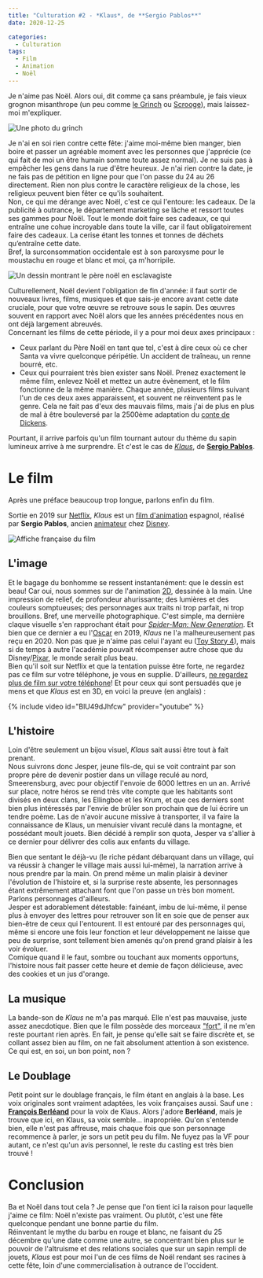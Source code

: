 ```yaml
---
title: "Culturation #2 - *Klaus*, de **Sergio Pablos**"
date: 2020-12-25

categories:
  - Culturation
tags:
  - Film
  - Animation
  - Noël
---
```


Je n'aime pas Noël. Alors oui, dit comme ça sans préambule, je fais vieux grognon misanthrope (un peu comme [le Grinch](https://fr.wikipedia.org/wiki/Le_Grincheux_qui_voulait_g%C3%A2cher_No%C3%ABl) ou [Scrooge](https://fr.wikipedia.org/wiki/Un_chant_de_No%C3%ABl)), mais laissez-moi m'expliquer.

![Une photo du grinch](https://www.scoutmag.ph/wp-content/uploads/2019/07/tenor-1.gif)

Je n'ai en soi rien contre cette fête: j'aime moi-même bien manger, bien boire et passer un agréable moment avec les personnes que j'apprécie (ce qui fait de moi un être humain somme toute assez normal). Je ne suis pas à empêcher les gens dans la rue d'être heureux. Je n'ai rien contre la date, je ne fais pas de pétition en ligne pour que l'on passe du 24 au 26 directement. Rien non plus contre le caractère religieux de la chose, les religieux peuvent bien fêter ce qu'ils souhaitent.  
Non, ce qui me dérange avec Noël, c'est ce qui l'entoure: les cadeaux. De la publicité à outrance, le département marketing se lâche et ressort toutes ses gammes pour Noël. Tout le monde doit faire ses cadeaux, ce qui entraîne une cohue incroyable dans toute la ville, car il faut obligatoirement faire des cadeaux. La cerise étant les tonnes et tonnes de déchets qu’entraîne cette date.  
Bref, la surconsommation occidentale est à son paroxysme pour le moustachu en rouge et blanc et moi, ça m'horripile.

![Un dessin montrant le père noël en esclavagiste](https://paris-luttes.info/IMG/arton11248.jpg)

Culturellement, Noël devient l'obligation de fin d'année: il faut sortir de nouveaux livres, films, musiques et que sais-je encore avant cette date cruciale, pour que votre œuvre se retrouve sous le sapin. Des œuvres souvent en rapport avec Noël alors que les années précédentes nous en ont déjà largement abreuvés.  
Concernant les films de cette période, il y a pour moi deux axes principaux :
 * Ceux parlant du Père Noël en tant que tel, c'est à dire ceux où ce cher Santa va vivre quelconque péripétie. Un accident de traîneau, un renne bourré, etc.
 * Ceux qui pourraient très bien exister sans Noël. Prenez exactement le même film, enlevez Noël et mettez un autre évènement, et le film fonctionne de la même manière.
Chaque année, plusieurs films suivant l'un de ces deux axes apparaissent, et souvent ne réinventent pas le genre. Cela ne fait pas d'eux des mauvais films, mais j'ai de plus en plus de mal à être bouleversé par la 2500ème adaptation du [conte de Dickens](https://fr.wikipedia.org/wiki/Un_chant_de_No%C3%ABl).

Pourtant, il arrive parfois qu'un film tournant autour du thème du sapin lumineux arrive à me surprendre. Et c'est le cas de [*Klaus*](https://fr.wikipedia.org/wiki/Klaus_(film)), de [**Sergio Pablos**](https://fr.wikipedia.org/wiki/Sergio_Pablos).

# Le film

Après une préface beaucoup trop longue, parlons enfin du film.

Sortie en 2019 sur [Netflix](https://fr.wikipedia.org/wiki/Netflix), *Klaus* est un [film d'animation](https://fr.wikipedia.org/wiki/Animation_(audiovisuel)) espagnol, réalisé par **Sergio Pablos**, ancien [animateur](https://fr.wikipedia.org/wiki/Animateur_(artiste)) chez [Disney](https://fr.wikipedia.org/wiki/Walt_Disney_Pictures).

![Affiche française du film](https://www.themoviedb.org/t/p/original/qb0eCUtvi2Rn5etdqFbaYzvIPYn.jpg)

## L'image

Et le bagage du bonhomme se ressent instantanément: que le dessin est beau! Car oui, nous sommes sur de l'animation [2D](https://fr.wikipedia.org/wiki/Dessin_anim%C3%A9), dessinée à la main. Une impression de relief, de profondeur ahurissante; des lumières et des couleurs somptueuses; des personnages aux traits ni trop parfait, ni trop brouillons. Bref, une merveille photographique. C'est simple, ma dernière claque visuelle s'en rapprochant était pour [*Spider-Man: New Generation*](https://fr.wikipedia.org/wiki/Spider-Man:_New_Generation). Et bien que ce dernier a eu l'[Oscar](https://fr.wikipedia.org/wiki/Oscar_du_meilleur_film_d%27animation) en 2019, *Klaus* ne l'a malheureusement pas reçu en 2020. Non pas que je n'aime pas celui l'ayant eu ([Toy Story 4](https://fr.wikipedia.org/wiki/Toy_Story_4)), mais si de temps à autre l'académie pouvait récompenser autre chose que du Disney/[Pixar](https://fr.wikipedia.org/wiki/Pixar_Animation_Studios), le monde serait plus beau.  
Bien qu'il soit sur Netflix et que la tentation puisse être forte, ne regardez pas ce film sur votre téléphone, je vous en supplie. D'ailleurs, [ne regardez plus de film sur votre téléphone](https://www.youtube.com/watch?v=mWnFWFSmkDo)! Et pour ceux qui sont persuadés que je mens et que *Klaus* est en 3D, en voici la preuve (en anglais) :

{% include video id="BlU49dJhfcw" provider="youtube" %}

## L'histoire

Loin d'être seulement un bijou visuel, *Klaus* sait aussi être tout à fait prenant.  
Nous suivrons donc Jesper, jeune fils-de, qui se voit contraint par son propre père de devenir postier dans un village reculé au nord, Smeerensburg, avec pour objectif l'envoie de 6000 lettres en un an. Arrivé sur place, notre héros se rend très vite compte que les habitants sont divisés en deux clans, les Ellingboe et les Krum, et que ces derniers sont bien plus intéressés par l'envie de brûler son prochain que de lui écrire un tendre poème. Las de n'avoir aucune missive à transporter, il va faire la connaissance de Klaus, un menuisier vivant reculé dans la montagne, et possédant moult jouets. Bien décidé à remplir son quota, Jesper va s'allier à ce dernier pour délivrer des colis aux enfants du village.

Bien que sentant le déjà-vu (le riche pédant débarquant dans un village, qui va réussir à changer le village mais aussi lui-même), la narration arrive à nous prendre par la main. On prend même un malin plaisir à deviner l'évolution de l'histoire et, si la surprise reste absente, les personnages étant extrêmement attachant font que l'on passe un très bon moment. Parlons personnages d'ailleurs.  
Jesper est adorablement détestable: fainéant, imbu de lui-même, il pense plus à envoyer des lettres pour retrouver son lit en soie que de penser aux bien-être de ceux qui l'entourent. Il est entouré par des personnages qui, même si encore une fois leur fonction et leur développement ne laisse que peu de surprise, sont tellement bien amenés qu'on prend grand plaisir à les voir évoluer.  
Comique quand il le faut, sombre ou touchant aux moments opportuns, l'histoire nous fait passer cette heure et demie de façon délicieuse, avec des cookies et un jus d'orange.

## La musique

La bande-son de *Klaus* ne m'a pas marqué. Elle n'est pas mauvaise, juste assez anecdotique. Bien que le film possède des morceaux ["fort"](https://www.youtube.com/watch?v=9LEw-dsEdwk), il ne m'en reste pourtant rien après. En fait, je pense qu'elle sait se faire discrète et, se collant assez bien au film, on ne fait absolument attention à son existence. Ce qui est, en soi, un bon point, non ?

## Le Doublage

Petit point sur le doublage français, le film étant en anglais à la base. Les voix originales sont vraiment adaptées, les voix françaises aussi. Sauf une : [**François Berléand**](https://fr.wikipedia.org/wiki/Fran%C3%A7ois_Berl%C3%A9and) pour la voix de Klaus. Alors j'adore **Berléand**, mais je trouve que ici, en Klaus, sa voix semble... inapropriée. Qu'on s'entende bien, elle n'est pas affreuse, mais chaque fois que son personnage recommence à parler, je sors un petit peu du film. Ne fuyez pas la VF pour autant, ce n'est qu'un avis personnel, le reste du casting est très bien trouvé !

# Conclusion

Ba et Noël dans tout cela ? Je pense que l'on tient ici la raison pour laquelle j'aime ce film: Noël n'existe pas vraiment. Ou plutôt, c'est une fête quelconque pendant une bonne partie du film.  
Réinventant le mythe du barbu en rouge et blanc, ne faisant du 25 décembre qu'une date comme une autre, se concentrant bien plus sur le pouvoir de l'altruisme et des relations sociales que sur un sapin rempli de jouets, *Klaus* est pour moi l'un de ces films de Noël rendant ses racines à cette fête, loin d'une commercialisation à outrance de l'occident.
